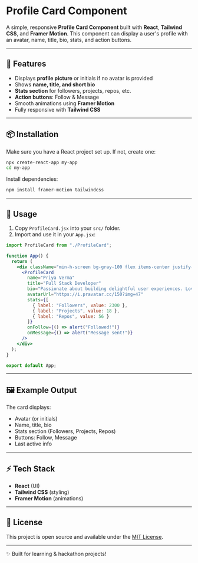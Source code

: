 # Profile Card Component

A simple, responsive **Profile Card Component** built with **React**, **Tailwind CSS**, and **Framer Motion**. This component can display a user's profile with an avatar, name, title, bio, stats, and action buttons.

---

## 🚀 Features
- Displays **profile picture** or initials if no avatar is provided
- Shows **name, title, and short bio**
- **Stats section** for followers, projects, repos, etc.
- **Action buttons**: Follow & Message
- Smooth animations using **Framer Motion**
- Fully responsive with **Tailwind CSS**

---

## 📦 Installation

Make sure you have a React project set up. If not, create one:
```bash
npx create-react-app my-app
cd my-app
```

Install dependencies:
```bash
npm install framer-motion tailwindcss
```

---

## 📄 Usage

1. Copy `ProfileCard.jsx` into your `src/` folder.
2. Import and use it in your `App.jsx`:

```jsx
import ProfileCard from "./ProfileCard";

function App() {
  return (
    <div className="min-h-screen bg-gray-100 flex items-center justify-center p-6">
      <ProfileCard
        name="Priya Verma"
        title="Full Stack Developer"
        bio="Passionate about building delightful user experiences. Loves React, Node.js and good coffee."
        avatarUrl="https://i.pravatar.cc/150?img=47"
        stats={[
          { label: "Followers", value: 2300 },
          { label: "Projects", value: 18 },
          { label: "Repos", value: 56 }
        ]}
        onFollow={() => alert("Followed!")}
        onMessage={() => alert("Message sent!")}
      />
    </div>
  );
}

export default App;
```

---

## 🖼 Example Output
The card displays:
- Avatar (or initials)
- Name, title, bio
- Stats section (Followers, Projects, Repos)
- Buttons: Follow, Message
- Last active info

---

## ⚡ Tech Stack
- **React** (UI)
- **Tailwind CSS** (styling)
- **Framer Motion** (animations)

---

## 📜 License
This project is open source and available under the [MIT License](LICENSE).

---

✨ Built for learning & hackathon projects!
